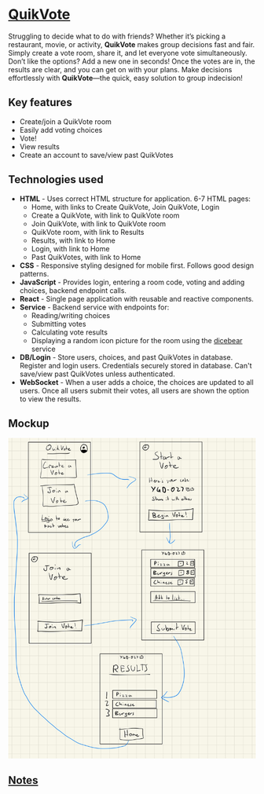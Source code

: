 # [QuikVote](https://quikvote.click/)

Struggling to decide what to do with friends? Whether it’s picking a
restaurant, movie, or activity, **QuikVote** makes group decisions fast and fair.
Simply create a vote room, share it, and let everyone vote simultaneously.
Don’t like the options? Add a new one in seconds! Once the votes are in,
the results are clear, and you can get on with your plans. Make decisions
effortlessly with **QuikVote**—the quick, easy solution to group indecision!

## Key features

* Create/join a QuikVote room
* Easily add voting choices
* Vote!
* View results
* Create an account to save/view past QuikVotes

## Technologies used

* **HTML** - Uses correct HTML structure for application. 6-7 HTML pages:
    * Home, with links to Create QuikVote, Join QuikVote, Login
    * Create a QuikVote, with link to QuikVote room
    * Join QuikVote, with link to QuikVote room
    * QuikVote room, with link to Results
    * Results, with link to Home
    * Login, with link to Home
    * Past QuikVotes, with link to Home
* **CSS** - Responsive styling designed for mobile first. Follows good design patterns.  
* **JavaScript** - Provides login, entering a room code, voting and adding choices, backend endpoint calls.  
* **React** - Single page application with reusable and reactive components.  
* **Service** - Backend service with endpoints for:
    * Reading/writing choices
    * Submitting votes
    * Calculating vote results
    * Displaying a random icon picture for the room using the [dicebear](https://www.dicebear.com/) service
* **DB/Login** - Store users, choices, and past QuikVotes in database. Register and login users.
Credentials securely stored in database. Can't save/view past QuikVotes unless authenticated.  
* **WebSocket** - When a user adds a choice, the choices are updated to all users.
Once all users submit their votes, all users are shown the option to view the results.  

## Mockup

![mockup](mockup.jpeg)

## [Notes](./notes.md)
